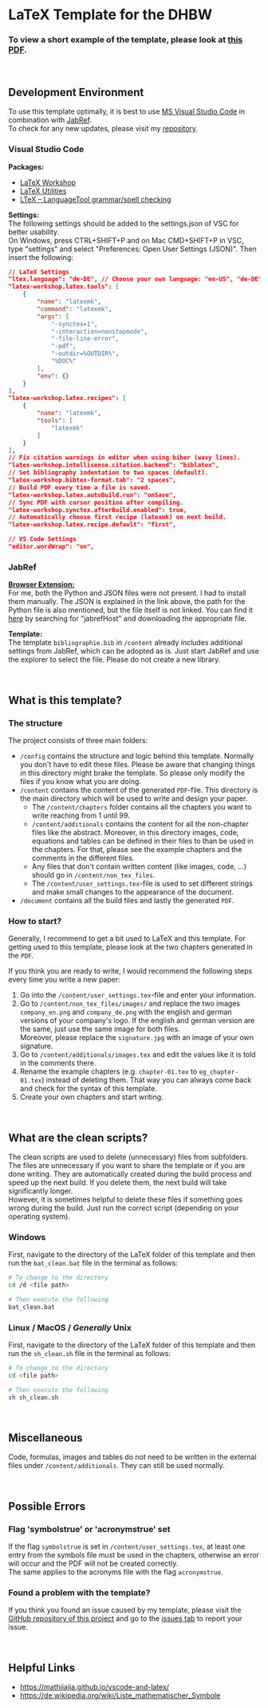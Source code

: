 # LaTeX Template for the DHBW

### To view a short example of the template, please look at [this PDF](document/document.pdf).

&nbsp;

## Development Environment
To use this template optimally, it is best to use [MS Visual Studio Code](https://code.visualstudio.com) in combination with [JabRef](https://www.jabref.org).  
To check for any new updates, please visit my [repository](https://github.com/tim-bsm/dhbw_latex-template).

### Visual Studio Code
**Packages:**  
- [LaTeX Workshop](https://marketplace.visualstudio.com/items?itemName=James-Yu.latex-workshop)
- [LaTeX Utilities](https://marketplace.visualstudio.com/items?itemName=tecosaur.latex-utilities)
- [LTeX – LanguageTool grammar/spell checking](https://marketplace.visualstudio.com/items?itemName=valentjn.vscode-ltex)

**Settings:**  
The following settings should be added to the settings.json of VSC for better usability.  
On Windows, press CTRL+SHIFT+P and on Mac CMD+SHIFT+P in VSC, type "settings" and select "Preferences: Open User Settings (JSON)". Then insert the following:

```json
// LaTeX Settings
"ltex.language": "de-DE", // Choose your own language: "en-US", "de-DE", ...
"latex-workshop.latex.tools": [
    {
        "name": "latexmk",
        "command": "latexmk",
        "args": [
            "-synctex=1",
            "-interaction=nonstopmode",
            "-file-line-error",
            "-pdf",
            "-outdir=%OUTDIR%",
            "%DOC%"
        ],
        "env": {}
    }
],
"latex-workshop.latex.recipes": [
    {
        "name": "latexmk",
        "tools": [
            "latexmk"
        ]
    }
],
// Fix citation warnings in editor when using biber (wavy lines).
"latex-workshop.intellisense.citation.backend": "biblatex",
// Set bibliography indentation to two spaces (default).
"latex-workshop.bibtex-format.tab": "2 spaces",
// Build PDF every time a file is saved.
"latex-workshop.latex.autoBuild.run": "onSave",
// Sync PDF with cursor position after compiling.
"latex-workshop.synctex.afterBuild.enabled": true,
// Automatically choose first recipe (latexmk) on next build.
"latex-workshop.latex.recipe.default": "first",

// VS Code Settings
"editor.wordWrap": "on",
```

### JabRef
**[Browser Extension:](https://docs.jabref.org/collect/jabref-browser-extension)**  
For me, both the Python and JSON files were not present. I had to install them manually. The JSON is explained in the link above, the path for the Python file is also mentioned, but the file itself is not linked. You can find it [here](https://github.com/JabRef/jabref/) by searching for "jabrefHost" and downloading the appropriate file.

**Template:**  
The template ```bibliographie.bib``` in ```/content``` already includes additional settings from JabRef, which can be adopted as is. Just start JabRef and use the explorer to select the file. Please do not create a new library.



&nbsp;
## What is this template?

### The structure
The project consists of three main folders:
- ```/config``` contains the structure and logic behind this template. Normally you don't have to edit these files. Please be aware that changing things in this directory might brake the template. So please only modify the files if you know what you are doing.
- ```/content``` contains the content of the generated ```PDF```-file. This directory is the main directory which will be used to write and design your paper.
    - The ```/content/chapters``` folder contains all the chapters you want to write reaching from 1 until 99.
    - ```/content/additionals``` contains the content for all the non-chapter files like the abstract. Moreover, in this directory images, code, equations and tables can be defined in their files to than be used in the chapters. For that, please see the example chapters and the comments in the different files.
    - Any files that don't contain written content (like images, code, ...) should go in ```/content/non_tex_files```.
    - The ```/content/user_settings.tex```-file is used to set different strings and make small changes to the appearance of the document.
- ```/document``` contains all the build files and lastly the generated ```PDF```.

### How to start?

Generally, I recommend to get a bit used to LaTeX and this template. For getting used to this template, please look at the two chapters generated in the ```PDF```. 

If you think you are ready to write, I would recommend the following steps every time you write a new paper:
1. Go into the ```/content/user_settings.tex```-file and enter your information.
2. Go to ```/content/non_tex_files/images/``` and replace the two images ```company_en.png``` and ```company_de.png``` with the english and german versions of your company's logo. If the english and german version are the same, just use the same image for both files.  
Moreover, please replace the ```signature.jpg``` with an image of your own signature.
3. Go to ```/content/additionals/images.tex``` and edit the values like it is told in the comments there. 
4. Rename the example chapters (e.g. ```chapter-01.tex``` to ```eg_chapter-01.tex```) instead of deleting them. That way you can always come back and check for the syntax of this template.
5. Create your own chapters and start writing. 


&nbsp;
## What are the clean scripts?
The clean scripts are used to delete (unnecessary) files from subfolders. The files are unnecessary if you want to share the template or if you are done writing. They are automatically created during the build process and speed up the next build. If you delete them, the next build will take significantly longer.  
However, it is sometimes helpful to delete these files if something goes wrong during the build. Just run the correct script (depending on your operating system).

### Windows
First, navigate to the directory of the LaTeX folder of this template and then run the ```bat_clean.bat``` file in the terminal as follows:
```bash
# To change to the directory
cd /d <file path>

# Then execute the following
bat_clean.bat
```

### Linux / MacOS / _Generally_ Unix
First, navigate to the directory of the LaTeX folder of this template and then run the ```sh_clean.sh``` file in the terminal as follows:
```bash
# To change to the directory
cd <file path>

# Then execute the following
sh sh_clean.sh
```


&nbsp;
## Miscellaneous
Code, formulas, images and tables do not need to be written in the external files under ```/content/additionals```. They can still be used normally.


&nbsp;
## Possible Errors

### Flag 'symbolstrue' or 'acronymstrue' set
If the flag `symbolstrue` is set in ```/content/user_settings.tex```, at least one entry from the symbols file must be used in the chapters, otherwise an error will occur and the PDF will not be created correctly.  
The same applies to the acronyms file with the flag `acronymstrue`.

### Found a problem with the template?
If you think you found an issue caused by my template, please visit the [GitHub repository of this project](https://github.com/tim-bsm/dhbw_latex-template) and go to the [issues tab](https://github.com/tim-bsm/dhbw_latex-template/issues) to report your issue.


&nbsp;
## Helpful Links
- https://mathjiajia.github.io/vscode-and-latex/
- https://de.wikipedia.org/wiki/Liste_mathematischer_Symbole
